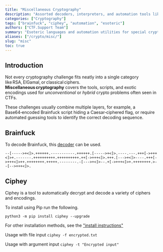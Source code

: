 ```yaml
---
title: "Miscellaneous Cryptography"
description: "Assorted decoders, interpreters, and automation tools like Brainfuck and Ciphey for solving unconventional CTF crypto puzzles."
categories: ["Cryptography"]
tags: ["brainfuck", "ciphey", "automation", "esoteric"]
authors: ["CTF.Support Team"]
summary: "Esoteric languages and automation utilities for special crypto cases."
aliases: ["/crypto/misc/"]
slug: "misc"
toc: true
---
```


## Introduction

Not every cryptography challenge fits neatly into a single category like RSA, ElGamal, or classical ciphers.  
**Miscellaneous cryptography** covers the tools, scripts, and exotic encodings used for *unconventional* or *hybrid* crypto problems often seen in CTFs.

These challenges usually combine multiple layers, for example, a Base64‑encoded Brainfuck script hiding a Caesar‑ciphered flag, or require automated guessing tools to identify the correct decoding sequence.

## Brainfuck

To decode Brainfuck, this [decoder](https://www.dcode.fr/brainfuck-language) can be used.

``` text
--[----->+<]>.++++++.-----------.++++++.[----->+<]>.----.---.+++[->+++<]>+.-------.++++++++++.++++++++++.++[->+++<]>.+++.[--->+<]>----.+++[->+++<]>++.++++++++.+++++.--------.-[--->+<]>--.+[->+++<]>+.++++++++.>--[-->+++<]>.
```

## Ciphey

Ciphey is a tool to automatically decrypt and decode a variety of ciphers and encodings.

To install using Pip run the following.

``` text
python3 -m pip install ciphey --upgrade
```

For other installation methods, see the ["install instructions"](https://github.com/Ciphey/Ciphey/wiki/Installation)

Usage with file input `ciphey -f encrypted.txt`

Usage with argument input `ciphey -t "Encrypted input"`
